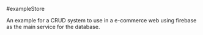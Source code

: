#exampleStore

An example for a CRUD system to use in a e-commerce web using firebase as the main service for the database.
